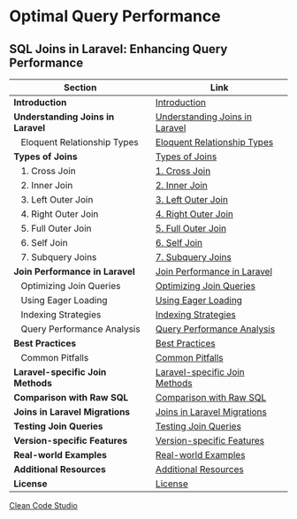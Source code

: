 # Optimal Query Performance

## SQL Joins in Laravel: Enhancing Query Performance

| Section                               | Link                                                                                                                                                                         |
|---------------------------------------|------------------------------------------------------------------------------------------------------------------------------------------------------------------------------|
| **Introduction**                      | [Introduction](https://github.com/zhorton34/optimal-query-performance/blob/main/joins.md#introduction)                                                                        |
| **Understanding Joins in Laravel**    | [Understanding Joins in Laravel](https://github.com/zhorton34/optimal-query-performance/blob/main/joins.md#understanding-joins-in-laravel)                                      |
| &nbsp;&nbsp;&nbsp;Eloquent Relationship Types | [Eloquent Relationship Types](https://github.com/zhorton34/optimal-query-performance/blob/main/joins.md#eloquent-relationship-types)                                       |
| **Types of Joins**                    | [Types of Joins](https://github.com/zhorton34/optimal-query-performance/blob/main/joins.md#types-of-joins)                                                                      |
| &nbsp;&nbsp;&nbsp;1. Cross Join       | [1. Cross Join](https://github.com/zhorton34/optimal-query-performance/blob/main/joins.md#1-cross-join)                                                                        |
| &nbsp;&nbsp;&nbsp;2. Inner Join       | [2. Inner Join](https://github.com/zhorton34/optimal-query-performance/blob/main/joins.md#2-inner-join)                                                                        |
| &nbsp;&nbsp;&nbsp;3. Left Outer Join  | [3. Left Outer Join](https://github.com/zhorton34/optimal-query-performance/blob/main/joins.md#3-left-outer-join)                                                              |
| &nbsp;&nbsp;&nbsp;4. Right Outer Join | [4. Right Outer Join](https://github.com/zhorton34/optimal-query-performance/blob/main/joins.md#4-right-outer-join)                                                            |
| &nbsp;&nbsp;&nbsp;5. Full Outer Join  | [5. Full Outer Join](https://github.com/zhorton34/optimal-query-performance/blob/main/joins.md#5-full-outer-join)                                                              |
| &nbsp;&nbsp;&nbsp;6. Self Join         | [6. Self Join](https://github.com/zhorton34/optimal-query-performance/blob/main/joins.md#6-self-join)                                                                            |
| &nbsp;&nbsp;&nbsp;7. Subquery Joins    | [7. Subquery Joins](https://github.com/zhorton34/optimal-query-performance/blob/main/joins.md#7-subquery-joins)                                                                  |
| **Join Performance in Laravel**       | [Join Performance in Laravel](https://github.com/zhorton34/optimal-query-performance/blob/main/joins.md#join-performance-in-laravel)                                            |
| &nbsp;&nbsp;&nbsp;Optimizing Join Queries    | [Optimizing Join Queries](https://github.com/zhorton34/optimal-query-performance/blob/main/joins.md#optimizing-join-queries)                                                   |
| &nbsp;&nbsp;&nbsp;Using Eager Loading          | [Using Eager Loading](https://github.com/zhorton34/optimal-query-performance/blob/main/joins.md#using-eager-loading)                                                           |
| &nbsp;&nbsp;&nbsp;Indexing Strategies           | [Indexing Strategies](https://github.com/zhorton34/optimal-query-performance/blob/main/joins.md#indexing-strategies)                                                         |
| &nbsp;&nbsp;&nbsp;Query Performance Analysis    | [Query Performance Analysis](https://github.com/zhorton34/optimal-query-performance/blob/main/joins.md#query-performance-analysis)                                           |
| **Best Practices**                     | [Best Practices](https://github.com/zhorton34/optimal-query-performance/blob/main/joins.md#best-practices)                                                                      |
| &nbsp;&nbsp;&nbsp;Common Pitfalls             | [Common Pitfalls](https://github.com/zhorton34/optimal-query-performance/blob/main/joins.md#common-pitfalls)                                                                  |
| **Laravel-specific Join Methods**      | [Laravel-specific Join Methods](https://github.com/zhorton34/optimal-query-performance/blob/main/joins.md#laravel-specific-join-methods)                                        |
| **Comparison with Raw SQL**            | [Comparison with Raw SQL](https://github.com/zhorton34/optimal-query-performance/blob/main/joins.md#comparison-with-raw-sql)                                                      |
| **Joins in Laravel Migrations**        | [Joins in Laravel Migrations](https://github.com/zhorton34/optimal-query-performance/blob/main/joins.md#joins-in-laravel-migrations)                                            |
| **Testing Join Queries**               | [Testing Join Queries](https://github.com/zhorton34/optimal-query-performance/blob/main/joins.md#testing-join-queries)                                                          |
| **Version-specific Features**          | [Version-specific Features](https://github.com/zhorton34/optimal-query-performance/blob/main/joins.md#version-specific-features)                                                |
| **Real-world Examples**                | [Real-world Examples](https://github.com/zhorton34/optimal-query-performance/blob/main/joins.md#real-world-examples)                                                            |
| **Additional Resources**               | [Additional Resources](https://github.com/zhorton34/optimal-query-performance/blob/main/joins.md#additional-resources)                                                          |
| **License**                            | [License](https://github.com/zhorton34/optimal-query-performance/blob/main/joins.md#license)                                                                                    |


[Clean Code Studio](https://cleancode.studio)
